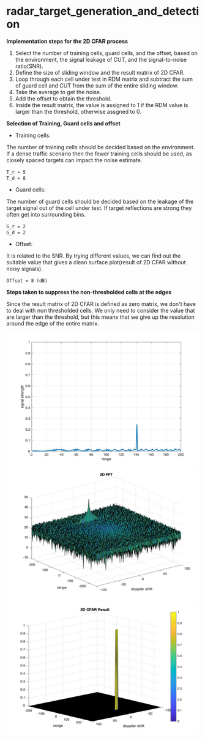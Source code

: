 # radar_target_generation_and_detection

**Implementation steps for the 2D CFAR process**

1. Select the number of training cells, guard cells, and the offset, based on the environment, the signal leakage of CUT, and the signal-to-noise ratio(SNR).
2. Define the size of sliding window and the result matrix of 2D CFAR.
3. Loop through each cell under test in RDM matrix and subtract the sum of guard cell and CUT from the sum of the entire sliding window.
4. Take the average to get the noise. 
5. Add the offset to obtain the threshold.
6. Inside the result matrix, the value is assigned to 1 if the RDM value is larger than the threshold, otherwise assgned to 0.

**Selection of Training, Guard cells and offset**

- Training cells:

The number of training cells should be decided based on the environment. If a dense traffic scenario then the fewer training cells should be used, as closely spaced targets can impact the noise estimate.
```
T_r = 5
T_d = 8
```
- Guard cells:

The number of guard cells should be decided based on the leakage of the target signal out of the cell under test. If target reflections are strong they often get into surrounding bins.
```
G_r = 2
G_d = 2
```
- Offset:

It is related to the SNR. By trying different values, we can find out the suitable value that gives a clean surface plot(result of 2D CFAR without noisy signals).  
```
Offset = 8 (dB)
```


**Steps taken to suppress the non-thresholded cells at the edges**

Since the result matrix of 2D CFAR is defined as zero matrix, we don't have to deal with non thresholded cells. We only need to consider the value that are larger than the threshold, but this means that we give up the resolution around the edge of the entire matrix.


<img src="range.jpg" width="600" height="350">
<img src="2d_fft.jpg" width="600" height="350">
<img src="2d_cfar.jpg" width="600" height="350">

